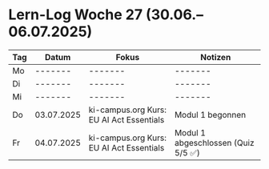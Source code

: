 # Lern-Log Woche 27 (30.06.–06.07.2025)

| Tag | Datum | Fokus | Notizen |
|-----|-------|---------|---------|
| Mo  |-------|-------|-------|
| Di  |-------|-------|-------|
| Mi  |-------|-------|-------|
| Do  | 03.07.2025 | ki-campus.org Kurs: EU AI Act Essentials     | Modul 1 begonnen |
| Fr  | 04.07.2025 | ki-campus.org Kurs: EU AI Act Essentials     | Modul 1 abgeschlossen (Quiz 5/5 ✅) |



